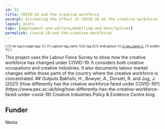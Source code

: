 ```yaml
---
id: 52
title: COVID-19 and the creative workforce
excerpt: Estimating the effect of COVID-19 on the creative workforce
layout: posts
tags: [employment-and-welfare,modelling-and-descriptives]
permalink: /covid-19-and-the-creative-workforce/
---
```

<div>
  <p style="font-size:.7em;">
    [
    {% for tag in page.tags %}
      {% capture tag_name %}{{ tag }}{% endcapture %}
      <a href="/{{ tag_name }}"><nobr>{{ tag_name }}</nobr>&nbsp;</a>
    {% endfor %}
    ]
  </p>
</div>
This project uses the Labour Force Survey to show how the creative workforce has changed under COVID-19.  It considers both creative occupations and creative industries.  It also documents labour market changes within those parts of the country where the creative workforce is concentrated.
## Outputs
Bakhshi, H., Bowyer, A., Dorsett, R. and Jug, J. (2021) [How differently has the creative workforce fared under COVID-19?](https://www.pec.ac.uk/blog/how-differently-has-the-creative-workforce-fared-under-covid-19) Creative Industries Policy & Evidence Centre blog

## Funder
Nesta
